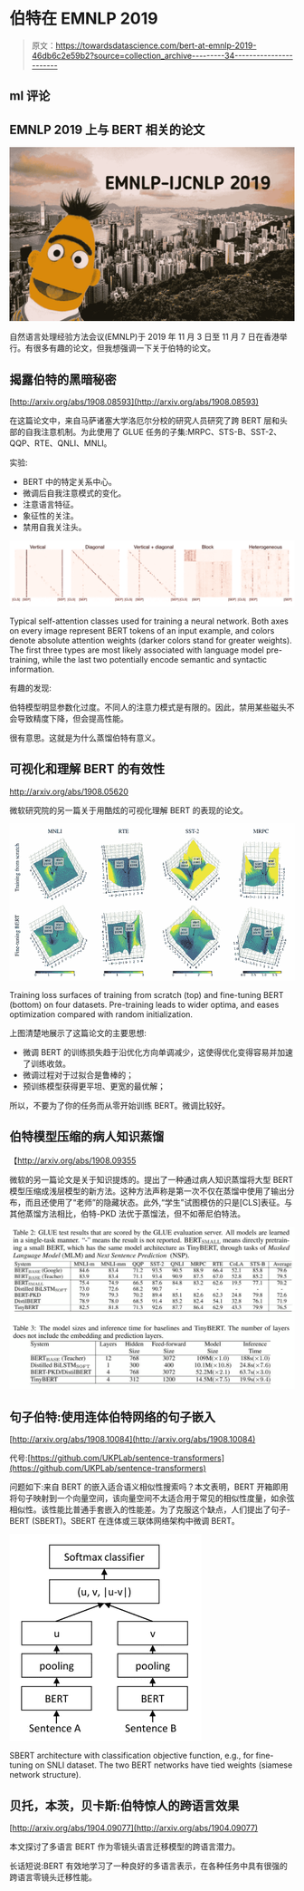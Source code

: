 # 伯特在 EMNLP 2019

> 原文：<https://towardsdatascience.com/bert-at-emnlp-2019-46db6c2e59b2?source=collection_archive---------34----------------------->

## ml 评论

## EMNLP 2019 上与 BERT 相关的论文

![](img/2b9a10c6acb0f42716b03bec3bf62c5f.png)

自然语言处理经验方法会议(EMNLP)于 2019 年 11 月 3 日至 11 月 7 日在香港举行。有很多有趣的论文，但我想强调一下关于伯特的论文。

## 揭露伯特的黑暗秘密

[http://arxiv.org/abs/1908.08593](http://arxiv.org/abs/1908.08593)

在这篇论文中，来自马萨诸塞大学洛厄尔分校的研究人员研究了跨 BERT 层和头部的自我注意机制。为此使用了 GLUE 任务的子集:MRPC、STS-B、SST-2、QQP、RTE、QNLI、MNLI。

实验:

*   BERT 中的特定关系中心。
*   微调后自我注意模式的变化。
*   注意语言特征。
*   象征性的关注。
*   禁用自我关注头。

![](img/50349ed185af845c3377cfd3a0d7e5d2.png)

Typical self-attention classes used for training a neural network. Both axes on every image represent BERT tokens of an input example, and colors denote absolute attention weights (darker colors stand for greater weights). The first three types are most likely associated with language model pre-training, while the last two potentially encode semantic and syntactic information.

有趣的发现:

伯特模型明显参数化过度。不同人的注意力模式是有限的。因此，禁用某些磁头不会导致精度下降，但会提高性能。

很有意思。这就是为什么蒸馏伯特有意义。

## 可视化和理解 BERT 的有效性

http://arxiv.org/abs/1908.05620

微软研究院的另一篇关于用酷炫的可视化理解 BERT 的表现的论文。

![](img/059512bbf059affd4a4957f49d61aac7.png)

Training loss surfaces of training from scratch (top) and fine-tuning BERT (bottom) on four datasets. Pre-training leads to wider optima, and eases optimization compared with random initialization.

上图清楚地展示了这篇论文的主要思想:

*   微调 BERT 的训练损失趋于沿优化方向单调减少，这使得优化变得容易并加速了训练收敛。
*   微调过程对于过拟合是鲁棒的；
*   预训练模型获得更平坦、更宽的最优解；

所以，不要为了你的任务而从零开始训练 BERT。微调比较好。

## 伯特模型压缩的病人知识蒸馏

【http://arxiv.org/abs/1908.09355 

微软的另一篇论文是关于知识提炼的。提出了一种通过病人知识蒸馏将大型 BERT 模型压缩成浅层模型的新方法。这种方法声称是第一次不仅在蒸馏中使用了输出分布，而且还使用了“老师”的隐藏状态。此外,“学生”试图模仿的只是[CLS]表征。与其他蒸馏方法相比，伯特-PKD 法优于蒸馏法，但不如蒂尼伯特法。

![](img/b210f914190e69a9be913ab86f30b788.png)

## 句子伯特:使用连体伯特网络的句子嵌入

[http://arxiv.org/abs/1908.10084](http://arxiv.org/abs/1908.10084)

代号:[https://github.com/UKPLab/sentence-transformers](https://github.com/UKPLab/sentence-transformers)

问题如下:来自 BERT 的嵌入适合语义相似性搜索吗？本文表明，BERT 开箱即用将句子映射到一个向量空间，该向量空间不太适合用于常见的相似性度量，如余弦相似性。该性能比普通手套嵌入的性能差。为了克服这个缺点，人们提出了句子-BERT (SBERT)。SBERT 在连体或三联体网络架构中微调 BERT。

![](img/3e595b0f8a94fa996426114318de1772.png)

SBERT architecture with classification objective function, e.g., for fine-tuning on SNLI dataset. The two BERT networks have tied weights (siamese network structure).

## 贝托，本茨，贝卡斯:伯特惊人的跨语言效果

[http://arxiv.org/abs/1904.09077](http://arxiv.org/abs/1904.09077)

本文探讨了多语言 BERT 作为零镜头语言迁移模型的跨语言潜力。

长话短说:BERT 有效地学习了一种良好的多语言表示，在各种任务中具有很强的跨语言零镜头迁移性能。